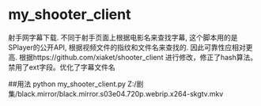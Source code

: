 # my_shooter_client
射手网字幕下载. 不同于射手页面上根据电影名来查找字幕, 这个脚本用的是SPlayer的公开API, 根据视频文件的指纹和文件名来查找的. 因此可靠性应相对更高.
根据https://github.com/xiaket/shooter_client 进行修改，修正了hash算法。禁用了ext字段。优化了字幕文件名

##用法
python my_shooter_client.py Z:/剧集/black.mirror/black.mirror.s03e04.720p.webrip.x264-skgtv.mkv
